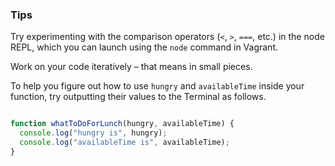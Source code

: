 ### Tips

Try experimenting with the comparison operators (`<`, `>`, `===`, etc.) in the node REPL, which you can launch using the `node` command in Vagrant.

Work on your code iteratively – that means in small pieces. 

To help you figure out how to use `hungry` and `availableTime` inside your function, try outputting their values to the Terminal as follows.


``` javascript

function whatToDoForLunch(hungry, availableTime) {
  console.log("hungry is", hungry);
  console.log("availableTime is", availableTime);
} 

```